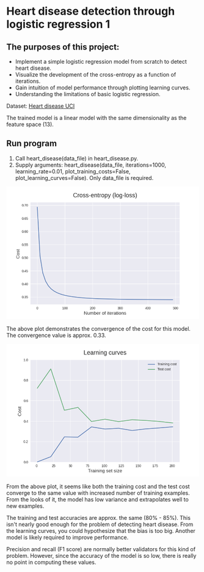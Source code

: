 # Heart disease detection through logistic regression 1

## The purposes of this project:
* Implement a simple logistic regression model from scratch to detect heart disease.
* Visualize the development of the cross-entropy as a function of iterations.
* Gain intuition of model performance through plotting learning curves.
* Understanding the limitations of basic logistic regression.

Dataset: [Heart disease UCI](https://www.kaggle.com/ronitf/heart-disease-uci)


The trained model is a linear model with the same dimensionality as the feature space (13).


## Run program
1. Call heart_disease(data_file) in heart_disease.py.
2. Supply arguments: heart_disease(data_file, iterations=1000, learning_rate=0.01, plot_training_costs=False, plot_learning_curves=False). Only data_file is required.



![](images/cross_entropy_plot.png?raw=true)

The above plot demonstrates the convergence of the cost for this model. The convergence value is approx. 0.33.



![](images/learning_curves.png?raw=true)

From the above plot, it seems like both the training cost and the test cost converge to the same value with increased number of training examples. From the looks of it, the model has low variance and extrapolates well to new examples.

The training and test accuracies are approx. the same (80% - 85%). This isn't nearly good enough for the problem of detecting heart disease. From the learning curves, you could hypothesize that the bias is too big. Another model is likely required to improve performance.

Precision and recall (F1 score) are normally better validators for this kind of problem. However, since the accuracy of the model is so low, there is really no point in computing these values.  




